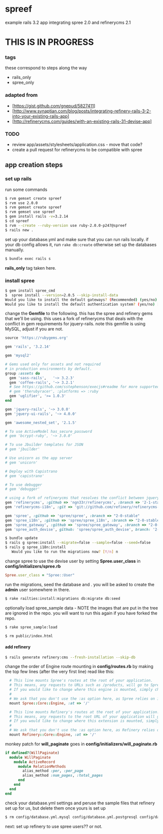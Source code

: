 spreef
======

example rails 3.2 app integrating spree 2.0 and refinerycms 2.1

# THIS IS IN PROGRESS

### tags
these correspond to steps along the way
* rails_only
* spree_only

### adapted from
* [https://gist.github.com/gnepud/5827411]
* [http://www.synaptian.com/blog/posts/integrating-refinery-rails-3-2-into-your-existing-rails-app]
* [http://refinerycms.com/guides/with-an-existing-rails-31-devise-app]

### TODO
* review app/assets/stylesheets/application.css - move that code?
* create a pull request for refinerycms to be compatible with spree

## app creation steps

### set up rails

run some commands
```sh
$ rvm gemset create spreef
$ rvm use 2.0.0
$ rvm gemset create spreef
$ rvm gemset use spreef
$ gem install rails -v=3.2.14
$ cd spreef
$ rvm --create --ruby-version use ruby-2.0.0-p247@spreef
$ rails new .
```

set up your database.yml and make sure that you can run rails locally. if your db config allows it, run ```rake db:create``` otherwise set up the databases manually.

```sh
$ bundle exec rails s
```

__rails_only__ tag taken here.

### install spree

```sh
$ gem install spree_cmd
$  spree install --version=2.0.5 --skip-install-data
Would you like to install the default gateways? (Recommended) (yes/no) [yes] yes
Would you like to install the default authentication system? (yes/no) [yes] yes
```

change the __Gemfile__ to the following. this has the spree and refinery gems that we'll be using. this uses a fork of refinerycms that deals with the conflict in gem requirements for jquery-rails. note this gemfile is using MySQL, adjust if
you are not.

```ruby
source 'https://rubygems.org'

gem 'rails', '3.2.14'

gem 'mysql2'

# Gems used only for assets and not required
# in production environments by default.
group :assets do
  gem 'sass-rails',   '~> 3.2.3'
  gem 'coffee-rails', '~> 3.2.1'
  # See https://github.com/sstephenson/execjs#readme for more supported runtimes
  # gem 'therubyracer', :platforms => :ruby
  gem 'uglifier', '>= 1.0.3'
end

gem 'jquery-rails', '~> 3.0.0'
gem 'jquery-ui-rails', '~> 4.0.0'

gem 'awesome_nested_set', '2.1.5'

# To use ActiveModel has_secure_password
# gem 'bcrypt-ruby', '~> 3.0.0'

# To use Jbuilder templates for JSON
# gem 'jbuilder'

# Use unicorn as the app server
# gem 'unicorn'

# Deploy with Capistrano
# gem 'capistrano'

# To use debugger
# gem 'debugger'

# using a fork of refinerycms that resolves the conflict between jquery-rails in refinery and spree
gem 'refinerycms', :github => 'ngn33r/refinerycms', :branch => '2-1-stable'
gem 'refinerycms-i18n', :git => 'git://github.com/refinery/refinerycms-i18n.git', :branch => '2-1-stable'

gem 'spree', :github => 'spree/spree', :branch => "2-0-stable"
gem 'spree_i18n', :github => 'spree/spree_i18n', :branch => "2-0-stable"
gem 'spree_gateway', :github => 'spree/spree_gateway', :branch => "2-0-stable"
gem 'spree_auth_devise', github: 'spree/spree_auth_devise', branch: '2-0-stable'
```

```sh
$ bundle update
$ rails g spree:install --migrate=false --sample=false --seed=false
$ rails g spree_i18n:install
   Would you like to run the migrations now? [Y/n] n
```

change spree to use the devise user by setting __Spree.user_class__ in __config/initializers/spree.rb__
```ruby
Spree.user_class = "Spree::User"
```

run the migrations, seed the database and . you will be asked to create the __admin__ user somewhere in there.
```sh
$ rake railties:install:migrations db:migrate db:seed
```

optionally load spree_sample data - NOTE the images that are put in the tree are ignored in the repo. you will want to run this again if you have forked the repo.
```sh
$ rake spree_sample:load
```

```sh
$ rm public/index.html
```

#### add refinery

```sh
$ rails generate refinery:cms --fresh-installation --skip-db
```

change the order of Engine route mounting in __config/routes.rb__ by making the top few lines (after the very first line) read like this:
```ruby
  # This line mounts Spree's routes at the root of your application.
  # This means, any requests to URLs such as /products, will go to Spree::ProductsController.
  # If you would like to change where this engine is mounted, simply change the :at option to something different.
  #
  # We ask that you don't use the :as option here, as Spree relies on it being the default of "spree"
  mount Spree::Core::Engine, :at => '/'

  # This line mounts Refinery's routes at the root of your application.
  # This means, any requests to the root URL of your application will go to Refinery::PagesController#home.
  # If you would like to change where this extension is mounted, simply change the :at option to something different.
  #
  # We ask that you don't use the :as option here, as Refinery relies on it being the default of "refinery"
  mount Refinery::Core::Engine, :at => '/'
```

monkey patch for __will_paginate__ goes in __config/initializers/will_paginate.rb__
```ruby
if defined?(WillPaginate)
  module WillPaginate
    module ActiveRecord
      module RelationMethods
        alias_method :per, :per_page
        alias_method :num_pages, :total_pages
      end
    end
  end
end
```

check your database.yml settings and peruse the sample files that refinery set up for us, but delete them once yours is set up
```sh
$ rm config/database.yml.mysql config/database.yml.postgresql config/database.yml.sqlite3
```


next: set up refinery to use spree users?? or not.




